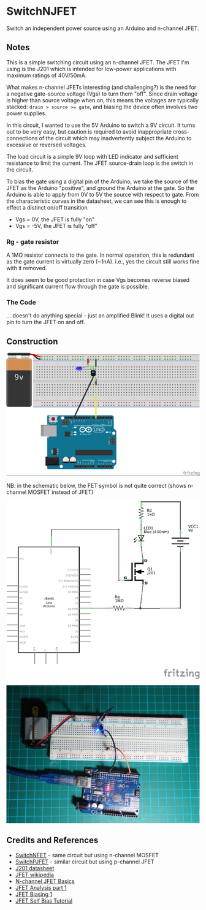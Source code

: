 # SwitchNJFET

Switch an independent power source using an Arduino and n-channel JFET.

## Notes

This is a simple switching circuit using an n-channel JFET.
The JFET I'm using is the J201 which is intended for low-power applications with maximum ratings of 40V/50mA.

What makes n-channel JFETs interesting (and challenging?) is the need for a negative gate-source voltage (Vgs) to turn them "off".
Since drain voltage is higher than source voltage when on,
this means the voltages are typically stacked: `drain > source >= gate`,
and biasing the device often involves two power supplies.

In this circuit, I wanted to use the 5V Arduino to switch a 9V circuit.
It turns out to be very easy, but caution is required to avoid inappropriate cross-connections of the circuit
which may inadvertently subject the Arduino to excessive or reversed voltages.

The load circuit is a simple 9V loop with LED indicator and sufficient resistance to limit the current.
The JFET source-drain loop is the switch in the circuit.

To bias the gate using a digital pin of the Arduino, we take the source of the JFET as the Arduino "positive",
and ground the Arduino at the gate.
So the Arduino is able to apply from 0V to 5V the source with respect to gate.
From the characteristic curves in the datasheet, we can see this is enough to effect a distinct on/off transition
* Vgs = 0V, the JFET is fully "on"
* Vgs = -5V, the JFET is fully "off"

### Rg - gate resistor
A 1MΩ resistor connects to the gate. In normal operation, this is redundant as the gate current is virtually zero (~1nA).
i.e., yes the circuit still works fine with it removed.

It does seem to be good protection in case Vgs becomes reverse biased and significant current flow through the gate is possible.

### The Code
... doesn't do anything special - just an amplified Blink! It uses a digital out pin to turn the JFET on and off.

## Construction

![Breadboard](./assets/SwitchNJFET_bb.jpg?raw=true)

NB: in the schematic below, the FET symbol is not quite correct (shows n-channel MOSFET instead of JFET)

![The Schematic](./assets/SwitchNJFET_schematic.jpg?raw=true)

![The Build](./assets/SwitchNJFET_build.jpg?raw=true)

## Credits and References
* [SwitchNFET](../SwitchNFET) - same circuit but using n-channel MOSFET
* [SwitchPJFET](../SwitchPJFET) - similar circuit but using p-channel JFET
* [J201 datasheet](http://www.futurlec.com/Transistors/J201.shtml)
* [JFET wikipedia](http://en.wikipedia.org/wiki/JFET)
* [N-channel JFET Basics](http://www.learningaboutelectronics.com/Articles/N-channel-JFET)
* [JFET Analysis part 1](https://www.youtube.com/watch?v=ptwJkh_IgVs)
* [JFET Biasing 1](https://www.youtube.com/watch?v=zlW-gm62WBo)
* [JFET Self Bias Tutorial](http://www.electronicstutorialsblog.com/2012/03/22/jfet-junction-field-effect-transistor-self-bias-tutorial/)
